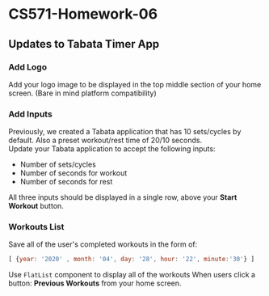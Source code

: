 # CS571-Homework-06
## Updates to Tabata Timer App
### Add Logo
Add your logo image to be displayed in the top middle section of your home screen. (Bare in mind platform compatibility)
  
### Add Inputs
Previously, we created a Tabata application that has 10 sets/cycles by default. Also a preset workout/rest time of 20/10 seconds.  
Update your Tabata application to accept the following inputs:
* Number of sets/cycles
* Number of seconds for workout
* Number of seconds for rest
  
All three inputs should be displayed in a single row, above your **Start Workout** button.
  
### Workouts List
Save all of the user's completed workouts in the form of:
```javascript
[ {year: '2020' , month: '04', day: '28', hour: '22', minute:'30'} ]
```
Use `FlatList` component to display all of the workouts When users click a button: **Previous Workouts** from your home screen.

